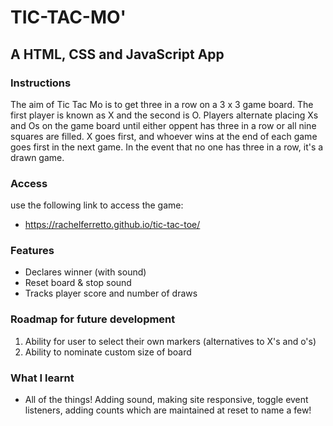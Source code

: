 # TIC-TAC-MO'

## A HTML, CSS and JavaScript App

### Instructions
The aim of Tic Tac Mo is to get three in a row on a 3 x 3 game board. The first player is known as X and the second is O. Players alternate placing Xs and Os on the game board until either oppent has three in a row or all nine squares are filled. X goes first, and whoever wins at the end of each game goes first in the next game. In the event that no one has three in a row, it's a drawn game.

### Access
use the following link to access the game:
* https://rachelferretto.github.io/tic-tac-toe/

### Features
* Declares winner (with sound)
* Reset board & stop sound
* Tracks player score and number of draws

### Roadmap for future development
1. Ability for user to select their own markers  (alternatives to X's and o's)
2. Ability to nominate custom size of board

### What I learnt
* All of the things! Adding sound, making site responsive, toggle event listeners, adding counts which are maintained at reset to name a few!

